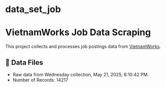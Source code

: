 # data_set_job

# VietnamWorks Job Data Scraping

This project collects and processes job postings data from [VietnamWorks](https://www.vietnamworks.com/).

## 📂 Data Files

- Raw data from Wednesday collection, May 21, 2025, 6:10:42 PM.
- Number of Records: 14217